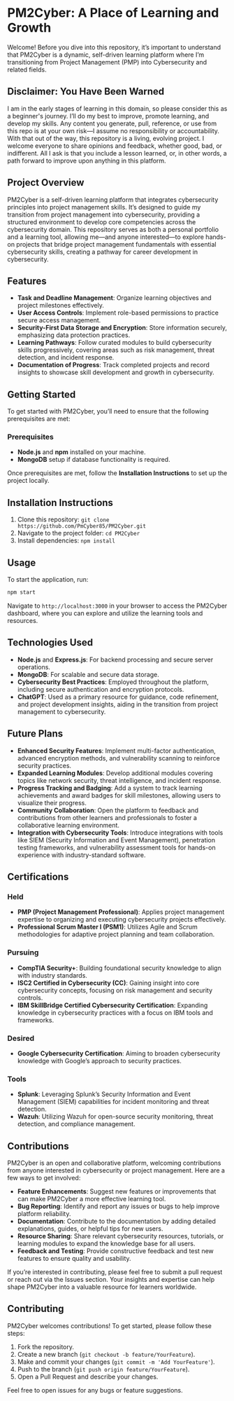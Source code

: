 # PM2Cyber: A Place of Learning and Growth
Welcome! Before you dive into this repository, it’s important to understand that PM2Cyber is a dynamic, self-driven learning platform where I’m transitioning from Project Management (PMP) into Cybersecurity and related fields.

## Disclaimer: You Have Been Warned
I am in the early stages of learning in this domain, so please consider this as a beginner's journey. I’ll do my best to improve, promote learning, and develop my skills. Any content you generate, pull, reference, or use from this repo is at your own risk—I assume no responsibility or accountability. With that out of the way, this repository is a living, evolving project. I welcome everyone to share opinions and feedback, whether good, bad, or indifferent. All I ask is that you include a lesson learned, or, in other words, a path forward to improve upon anything in this platform.

## Project Overview
PM2Cyber is a self-driven learning platform that integrates cybersecurity principles into project management skills. It’s designed to guide my transition from project management into cybersecurity, providing a structured environment to develop core competencies across the cybersecurity domain. This repository serves as both a personal portfolio and a learning tool, allowing me—and anyone interested—to explore hands-on projects that bridge project management fundamentals with essential cybersecurity skills, creating a pathway for career development in cybersecurity.

## Features
- **Task and Deadline Management**: Organize learning objectives and project milestones effectively.
- **User Access Controls**: Implement role-based permissions to practice secure access management.
- **Security-First Data Storage and Encryption**: Store information securely, emphasizing data protection practices.
- **Learning Pathways**: Follow curated modules to build cybersecurity skills progressively, covering areas such as risk management, threat detection, and incident response.
- **Documentation of Progress**: Track completed projects and record insights to showcase skill development and growth in cybersecurity.

## Getting Started
To get started with PM2Cyber, you’ll need to ensure that the following prerequisites are met:

### Prerequisites
- **Node.js** and **npm** installed on your machine.
- **MongoDB** setup if database functionality is required.

Once prerequisites are met, follow the **Installation Instructions** to set up the project locally.

## Installation Instructions
1. Clone this repository: `git clone https://github.com/PmCyber85/PM2Cyber.git`
2. Navigate to the project folder: `cd PM2Cyber`
3. Install dependencies: `npm install`

## Usage
To start the application, run:
```bash
npm start
```
Navigate to `http://localhost:3000` in your browser to access the PM2Cyber dashboard, where you can explore and utilize the learning tools and resources.

## Technologies Used
- **Node.js** and **Express.js**: For backend processing and secure server operations.
- **MongoDB**: For scalable and secure data storage.
- **Cybersecurity Best Practices**: Employed throughout the platform, including secure authentication and encryption protocols.
- **ChatGPT**: Used as a primary resource for guidance, code refinement, and project development insights, aiding in the transition from project management to cybersecurity.

## Future Plans
- **Enhanced Security Features**: Implement multi-factor authentication, advanced encryption methods, and vulnerability scanning to reinforce security practices.
- **Expanded Learning Modules**: Develop additional modules covering topics like network security, threat intelligence, and incident response.
- **Progress Tracking and Badging**: Add a system to track learning achievements and award badges for skill milestones, allowing users to visualize their progress.
- **Community Collaboration**: Open the platform to feedback and contributions from other learners and professionals to foster a collaborative learning environment.
- **Integration with Cybersecurity Tools**: Introduce integrations with tools like SIEM (Security Information and Event Management), penetration testing frameworks, and vulnerability assessment tools for hands-on experience with industry-standard software.

## Certifications

### Held
- **PMP (Project Management Professional)**: Applies project management expertise to organizing and executing cybersecurity projects effectively.
- **Professional Scrum Master I (PSM1)**: Utilizes Agile and Scrum methodologies for adaptive project planning and team collaboration.

### Pursuing
- **CompTIA Security+**: Building foundational security knowledge to align with industry standards.
- **ISC2 Certified in Cybersecurity (CC)**: Gaining insight into core cybersecurity concepts, focusing on risk management and security controls.
- **IBM SkillBridge Certified Cybersecurity Certification**: Expanding knowledge in cybersecurity practices with a focus on IBM tools and frameworks.

### Desired
- **Google Cybersecurity Certification**: Aiming to broaden cybersecurity knowledge with Google’s approach to security practices.

### Tools
- **Splunk**: Leveraging Splunk’s Security Information and Event Management (SIEM) capabilities for incident monitoring and threat detection.
- **Wazuh**: Utilizing Wazuh for open-source security monitoring, threat detection, and compliance management.

## Contributions
PM2Cyber is an open and collaborative platform, welcoming contributions from anyone interested in cybersecurity or project management. Here are a few ways to get involved:

- **Feature Enhancements**: Suggest new features or improvements that can make PM2Cyber a more effective learning tool.
- **Bug Reporting**: Identify and report any issues or bugs to help improve platform reliability.
- **Documentation**: Contribute to the documentation by adding detailed explanations, guides, or helpful tips for new users.
- **Resource Sharing**: Share relevant cybersecurity resources, tutorials, or learning modules to expand the knowledge base for all users.
- **Feedback and Testing**: Provide constructive feedback and test new features to ensure quality and usability.

If you’re interested in contributing, please feel free to submit a pull request or reach out via the Issues section. Your insights and expertise can help shape PM2Cyber into a valuable resource for learners worldwide.

## Contributing
PM2Cyber welcomes contributions! To get started, please follow these steps:

1. Fork the repository.
2. Create a new branch (`git checkout -b feature/YourFeature`).
3. Make and commit your changes (`git commit -m 'Add YourFeature'`).
4. Push to the branch (`git push origin feature/YourFeature`).
5. Open a Pull Request and describe your changes.

Feel free to open issues for any bugs or feature suggestions.

